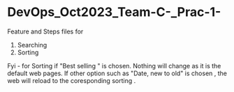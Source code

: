 # DevOps_Oct2023_Team-C-_Prac-1-

Feature and Steps files for 
1) Searching
2) Sorting

Fyi - for Sorting  if "Best selling " is chosen.  Nothing will change as it is the default web pages. If other option such as "Date, new to old" is chosen , the web will reload to the coresponding sorting .
